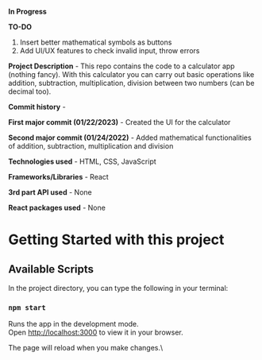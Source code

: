**In Progress**

**TO-DO**
1. Insert better mathematical symbols as buttons
2. Add UI/UX features to check invalid input, throw errors

**Project Description** - This repo contains the code to a calculator app (nothing fancy). With this calculator you can carry out basic operations like addition, subtraction, multiplication, division between two numbers (can be decimal too).  

**Commit history** - 

**First major commit (01/22/2023)** - Created the UI for the calculator

**Second major commit (01/24/2022)** - Added mathematical functionalities of addition, subtraction, multiplication and division

**Technologies used** - HTML, CSS, JavaScript

**Frameworks/Libraries** - React

**3rd part API used** - None

**React packages used** - None 


# Getting Started with this project

## Available Scripts

In the project directory, you can type the following in your terminal:

### `npm start`

Runs the app in the development mode.\
Open [http://localhost:3000](http://localhost:3000) to view it in your browser.

The page will reload when you make changes.\


